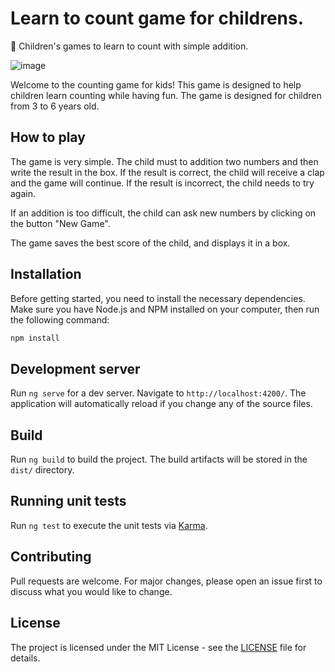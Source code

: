 # Learn to count game for childrens.

:blue_book: Children's games to learn to count with simple addition.

![image](https://www.zupimages.net/up/23/09/bftn.png)

Welcome to the counting game for kids! This game is designed to help children learn counting while having fun. The game is designed for children from 3 to 6 years old.

## How to play

The game is very simple. The child must to addition two numbers and then write the result in the box. If the result is correct, the child will receive a clap and the game will continue. If the result is incorrect, the child needs to try again.

If an addition is too difficult, the child can ask new numbers by clicking on the button "New Game".

The game saves the best score of the child, and displays it in a box.

## Installation

Before getting started, you need to install the necessary dependencies. Make sure you have Node.js and NPM installed on your computer, then run the following command:

```bash
npm install
```

## Development server

Run `ng serve` for a dev server. Navigate to `http://localhost:4200/`. The application will automatically reload if you change any of the source files.

## Build

Run `ng build` to build the project. The build artifacts will be stored in the `dist/` directory.

## Running unit tests

Run `ng test` to execute the unit tests via [Karma](https://karma-runner.github.io).

## Contributing

Pull requests are welcome. For major changes, please open an issue first to discuss what you would like to change.

## License

The project is licensed under the MIT License - see the [LICENSE](LICENSE) file for details.